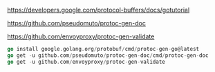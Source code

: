 https://developers.google.com/protocol-buffers/docs/gotutorial

https://github.com/pseudomuto/protoc-gen-doc

https://github.com/envoyproxy/protoc-gen-validate

```` go
go install google.golang.org/protobuf/cmd/protoc-gen-go@latest
go get -u github.com/pseudomuto/protoc-gen-doc/cmd/protoc-gen-doc
go get -u github.com/envoyproxy/protoc-gen-validate
````
